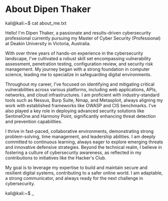 # About Dipen Thaker

kali@kali:~$ cat about_me.txt

Hello! I'm Dipen Thaker, a passionate and results-driven cybersecurity professional currently pursuing my Master of Cyber Security (Professional) at Deakin University in Victoria, Australia.

With over three years of hands-on experience in the cybersecurity landscape, I've cultivated a robust skill set encompassing vulnerability assessment, penetration testing, configuration review, and security risk management. My journey began with a strong foundation in computer science, leading me to specialize in safeguarding digital environments.

Throughout my career, I've focused on identifying and mitigating critical vulnerabilities across various platforms, including web applications, APIs, networks, and cloud infrastructures. I am proficient with industry-standard tools such as Nessus, Burp Suite, Nmap, and Metasploit, always aligning my work with established frameworks like OWASP and CIS benchmarks. I've also played a key role in deploying advanced security solutions like SentinelOne and Harmony Point, significantly enhancing threat detection and prevention capabilities.

I thrive in fast-paced, collaborative environments, demonstrating strong problem-solving, time management, and leadership abilities. I am deeply committed to continuous learning, always eager to explore emerging threats and innovative defensive strategies. Beyond the technical realm, I believe in fostering a culture of cybersecurity awareness, as reflected in my contributions to initiatives like the Hacker's Club.

My goal is to leverage my expertise to build and maintain secure and resilient digital systems, contributing to a safer online world. I am adaptable, a strong communicator, and always ready for the next challenge in cybersecurity.

kali@kali:~$ _
